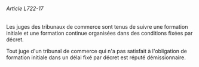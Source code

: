 ###### Article L722-17

Les juges des tribunaux de commerce sont tenus de suivre une formation initiale et une formation continue organisées dans des conditions fixées par décret.

Tout juge d'un tribunal de commerce qui n'a pas satisfait à l'obligation de formation initiale dans un délai fixé par décret est réputé démissionnaire.

